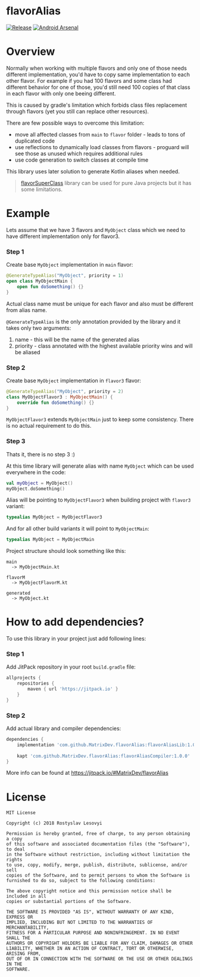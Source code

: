 # flavorAlias

[![Release](https://jitpack.io/v/MatrixDev/flavorAlias.svg)](https://jitpack.io/#MatrixDev/flavorAlias)
[![Android Arsenal]( https://img.shields.io/badge/Android%20Arsenal-flavorAlias-green.svg?style=flat )]( https://android-arsenal.com/details/1/7710 )

# Overview

Normally when working with multiple flavors and only one of those needs different implementation, you'd have to copy same implementation to each other flavor. For example if you had 100 flavors and some class had different behavior for one of those, you'd still need 100 copies of that class in each flavor with only one beeing different.

This is caused by gradle's limitation which forbids class files replacement through flavors (yet you still can replace other resources).

There are few possible ways to overcome this limitation:
- move all affected classes from `main` to `flavor` folder - leads to tons of duplicated code
- use reflections to dynamically load classes from flavors - proguard will see those as unused which requires additional rules
- use code generation to switch classes at compile time

This library uses later solution to generate Kotlin aliases when needed.

> [flavorSuperClass](https://github.com/MatrixDev/flavorSuperClass) library can be used for pure Java projects but it has some limitations.

# Example

Lets assume that we have 3 flavors and `MyObject` class which we need to have different implementation only for flavor3.

### Step 1

Create base `MyObject` implementation in `main` flavor:

```kotlin
@GenerateTypeAlias("MyObject", priority = 1)
open class MyObjectMain {
    open fun doSomething() {}
}
```

Actual class name must be unique for each flavor and also must be different from alias name.

`@GenerateTypeAlias` is the only annotation provided by the library and it takes only two arguments:
1. name - this will be the name of the generated alias
2. priority - class annotated with the highest available priority wins and will be aliased

### Step 2

Create base `MyObject` implementation in `flavor3` flavor:

```kotlin
@GenerateTypeAlias("MyObject", priority = 2)
class MyObjectFlavor3 : MyObjectMain() {
    override fun doSomething() {}
}
```

`MyObjectFlavor3` extends `MyObjectMain` just to keep some consistency. There is no actual requirement to do this.

### Step 3

Thats it, there is no step 3 :)

At this time library will generate alias with name `MyObject` which can be used everywhere in the code:

```kotlin
val myObject = MyObject()
myObject.doSomething()
```

Alias will be pointing to `MyObjectFlavor3` when building project with `flavor3` variant:

```kotlin
typealias MyObject = MyObjectFlavor3
```

And for all other build variants it will point to `MyObjectMain`:

```kotlin
typealias MyObject = MyObjectMain
```

Project structure should look something like this:

```
main
  -> MyObjectMain.kt
  
flavorM
  -> MyObjectFlavorM.kt

generated
  -> MyObject.kt
```

# How to add dependencies?

To use this library in your project just add following lines:

### Step 1

Add JitPack repository in your root `build.gradle` file:

```gradle
allprojects {
    repositories {
        maven { url 'https://jitpack.io' }
    }
}
```

### Step 2

Add actual library and compiler dependencies:

```gradle
dependencies {
    implementation 'com.github.MatrixDev.flavorAlias:flavorAliasLib:1.0.0'
    
    kapt 'com.github.MatrixDev.flavorAlias:flavorAliasCompiler:1.0.0'
}
```

More info can be found at https://jitpack.io/#MatrixDev/flavorAlias

# License

```
MIT License

Copyright (c) 2018 Rostyslav Lesovyi

Permission is hereby granted, free of charge, to any person obtaining a copy
of this software and associated documentation files (the "Software"), to deal
in the Software without restriction, including without limitation the rights
to use, copy, modify, merge, publish, distribute, sublicense, and/or sell
copies of the Software, and to permit persons to whom the Software is
furnished to do so, subject to the following conditions:

The above copyright notice and this permission notice shall be included in all
copies or substantial portions of the Software.

THE SOFTWARE IS PROVIDED "AS IS", WITHOUT WARRANTY OF ANY KIND, EXPRESS OR
IMPLIED, INCLUDING BUT NOT LIMITED TO THE WARRANTIES OF MERCHANTABILITY,
FITNESS FOR A PARTICULAR PURPOSE AND NONINFRINGEMENT. IN NO EVENT SHALL THE
AUTHORS OR COPYRIGHT HOLDERS BE LIABLE FOR ANY CLAIM, DAMAGES OR OTHER
LIABILITY, WHETHER IN AN ACTION OF CONTRACT, TORT OR OTHERWISE, ARISING FROM,
OUT OF OR IN CONNECTION WITH THE SOFTWARE OR THE USE OR OTHER DEALINGS IN THE
SOFTWARE.
```

